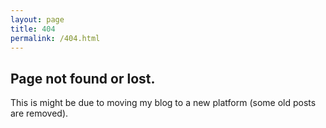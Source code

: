 ```yaml
---
layout: page
title: 404
permalink: /404.html
---
```


## Page not found or lost.

This is might be due to moving my blog to a new platform (some old posts are removed).